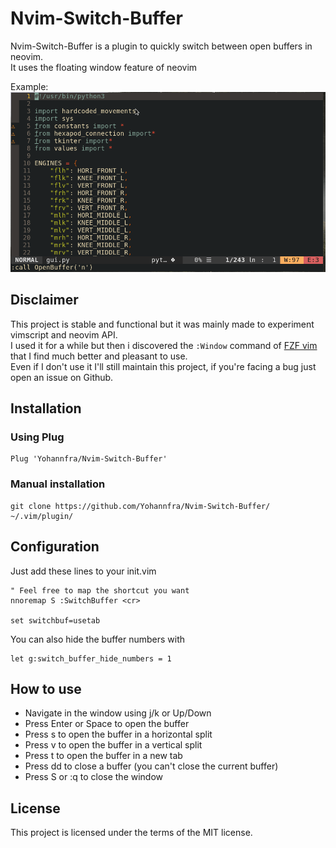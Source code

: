 # Nvim-Switch-Buffer

Nvim-Switch-Buffer is a plugin to quickly switch between open buffers in neovim.\
It uses the floating window feature of neovim

Example: \
![alt text](.github/demo.gif "Utilisation example")

## Disclaimer
This project is stable and functional but it was mainly made to experiment vimscript and neovim API.\
I used it for a while but then i discovered the ```:Window``` command of [FZF vim](https://github.com/junegunn/fzf.vim#command-local-options) that I find much better and pleasant to use.\
Even if I don't use it I'll still maintain this project, if you're facing a bug just open an issue on Github.


## Installation

### Using Plug
```
Plug 'Yohannfra/Nvim-Switch-Buffer'
```

### Manual installation
```
git clone https://github.com/Yohannfra/Nvim-Switch-Buffer/ ~/.vim/plugin/
```

## Configuration

Just add these lines to your init.vim
```vim
" Feel free to map the shortcut you want
nnoremap S :SwitchBuffer <cr>

set switchbuf=usetab
```

You can also hide the buffer numbers with
```vim
let g:switch_buffer_hide_numbers = 1
```

## How to use

- Navigate in the window using j/k or Up/Down
- Press Enter or Space to open the buffer
- Press s to open the buffer in a horizontal split
- Press v to open the buffer in a vertical split
- Press t to open the buffer in a new tab
- Press dd to close a buffer (you can't close the current buffer)
- Press S or :q to close the window

## License

This project is licensed under the terms of the MIT license.
